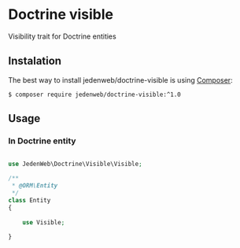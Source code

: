 # Doctrine visible

Visibility trait for Doctrine entities

## Instalation

The best way to install jedenweb/doctrine-visible is using  [Composer](http://getcomposer.org/):


```
$ composer require jedenweb/doctrine-visible:^1.0
```

## Usage

### In Doctrine entity

```php

use JedenWeb\Doctrine\Visible\Visible;

/**
 * @ORM\Entity
 */
class Entity
{
	
	use Visible;
	
}

```
